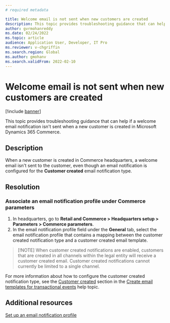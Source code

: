 ```yaml
---
# required metadata

title: Welcome email is not sent when new customers are created
description: This topic provides troubleshooting guidance that can help if a welcome email notification isn't sent when a new customer is created in Microsoft Dynamics 365 Commerce.
author: gvrmohanreddy
ms.date: 02/24/2022
ms.topic: article
audience: Application User, Developer, IT Pro
ms.reviewer: v-chgriffin
ms.search.region: Global
ms.author: gmohanv
ms.search.validFrom: 2022-02-10
---
```


# Welcome email is not sent when new customers are created

[!include [banner](../../includes/banner.md)]

This topic provides troubleshooting guidance that can help if a welcome email notification isn't sent when a new customer is created in Microsoft Dynamics 365 Commerce.

## Description

When a new customer is created in Commerce headquarters, a welcome email isn't sent to the customer, even though an email notification is configured for the **Customer created** email notification type.

## Resolution

### Associate an email notification profile under Commerce parameters

1. In headquarters, go to **Retail and Commerce \> Headquarters setup \> Parameters \> Commerce parameters**.
2. In the email notification profile field under the **General** tab, select the email notification profile that contains a mapping between the customer created notification type and a customer created email template.  

> [!NOTE] When customer created notifications are enabled, customers that are created in all channels within the legal entity will receive a customer created email. Customer created notifications cannot currently be limited to a single channel.

For more information about how to configure the customer created notification type, see the [Customer created](../email-templates-transactions.md#customer-created) section in the [Create email templates for transactional events](../email-templates-transactions.md) help topic. 

## Additional resources

[Set up an email notification profile](../email-notification-profiles.md)

